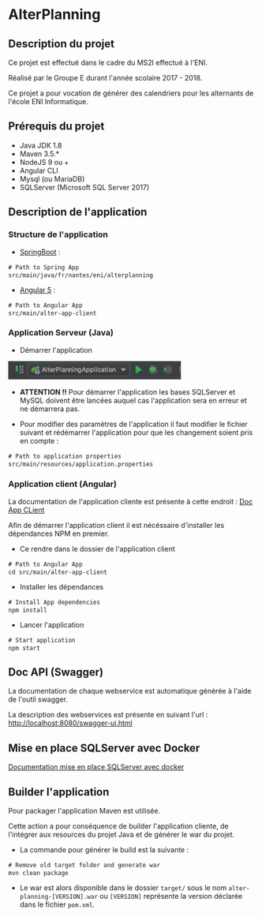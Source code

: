 # AlterPlanning

## Description du projet

Ce projet est effectué dans le cadre du MS2I effectué à l'ENI.

Réalisé par le Groupe E durant l'année scolaire 2017 - 2018.

Ce projet a pour vocation de générer des calendriers pour les alternants de l'école ENI Informatique.

## Prérequis du projet

- Java JDK 1.8
- Maven 3.5.*
- NodeJS 9 ou +
- Angular CLI
- Mysql (ou MariaDB)
- SQLServer (Microsoft SQL Server 2017)

## Description de l'application

### Structure de l'application

- [SpringBoot](https://spring.io/projects/spring-boot) : 

```shell
# Path to Spring App
src/main/java/fr/nantes/eni/alterplanning
```

- [Angular 5](https://v5.angular.io/docs) : 

```shell
# Path to Angular App
src/main/alter-app-client
```

### Application Serveur (Java)

- Démarrer l'application

<img src="docs/intellij.png" width="350">

- **ATTENTION !!** Pour démarrer l'application les bases SQLServer et MySQL doivent être lancées auquel cas l'application sera en erreur et ne démarrera pas.

- Pour modifier des paramètres de l'application il faut modifier le fichier suivant et rédémarrer l'application pour que les changement soient pris en compte :

```shell
# Path to application properties
src/main/resources/application.properties
```

### Application client (Angular)

La documentation de l'application cliente est présente à cette endroit : [Doc App CLient](src/main/alter-app-client/README.md)

Afin de démarrer l'application client il est nécéssaire d'installer les dépendances NPM en premier.

- Ce rendre dans le dossier de l'application client

```shell
# Path to Angular App
cd src/main/alter-app-client
```

- Installer les dépendances

```shell
# Install App dependencies
npm install
```

- Lancer l'application

```shell
# Start application
npm start
```

## Doc API (Swagger)

La documentation de chaque webservice est automatique générée à l'aide de l'outil swagger.

La description des webservices est présente en suivant l'url : [http://localhost:8080/swagger-ui.html](http://localhost:8080/swagger-ui.html)

## Mise en place SQLServer avec Docker

[Documentation mise en place SQLServer avec docker](docker/README.md)

## Builder l'application

Pour packager l'application Maven est utilisée.

Cette action a pour conséquence de builder l'application cliente, de l'intégrer aux resources du projet Java et de générer le war du projet.

- La commande pour générer le build est la suivante : 

```shell
# Remove old target folder and generate war
mvn clean package
```

- Le war est alors disponible dans le dossier `target/` sous le nom `alter-planning-[VERSION].war` ou `[VERSION]` représente la version déclarée dans le fichier `pom.xml`.